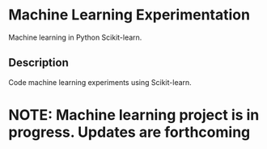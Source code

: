 # Machine Learning Experimentation
Machine learning in Python Scikit-learn.

## Description
Code machine learning experiments using Scikit-learn.

# NOTE: Machine learning project is in progress. Updates are forthcoming
